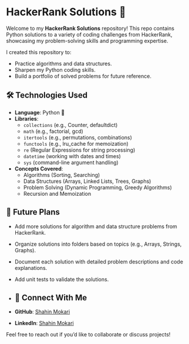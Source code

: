 # HackerRank Solutions 🚀

Welcome to my **HackerRank Solutions** repository! This repo contains Python solutions to a variety of coding challenges from HackerRank, showcasing my problem-solving skills and programming expertise.

I created this repository to:
- Practice algorithms and data structures.
- Sharpen my Python coding skills.
- Build a portfolio of solved problems for future reference.
## 🛠️ Technologies Used
- **Language**: Python 🐍
- **Libraries**:
  - `collections` (e.g., Counter, defaultdict)
  - `math` (e.g., factorial, gcd)
  - `itertools` (e.g., permutations, combinations)
  - `functools` (e.g., lru_cache for memoization)
  - `re` (Regular Expressions for string processing)
  - `datetime` (working with dates and times)
  - `sys` (command-line argument handling)
- **Concepts Covered**:
  - Algorithms (Sorting, Searching)
  - Data Structures (Arrays, Linked Lists, Trees, Graphs)
  - Problem Solving (Dynamic Programming, Greedy Algorithms)
  - Recursion and Memoization
## 🚀 Future Plans

- Add more solutions for algorithm and data structure problems from HackerRank.
- Organize solutions into folders based on topics (e.g., Arrays, Strings, Graphs).
- Document each solution with detailed problem descriptions and code explanations.
- Add unit tests to validate the solutions.
- ## 🤝 Connect With Me

- **GitHub**: [Shahin Mokari](https://github.com/shahin1172)
- **LinkedIn**: [Shahin Mokari](https://www.linkedin.com/in/shahin-mokari-045110217)

Feel free to reach out if you’d like to collaborate or discuss projects!
